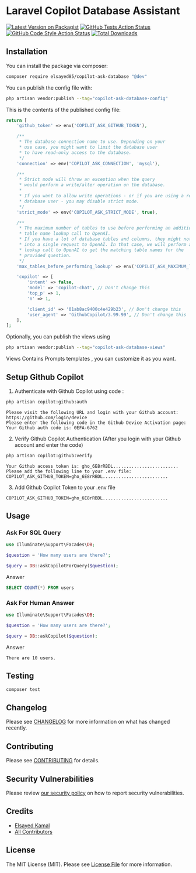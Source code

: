 # Laravel Copilot Database Assistant

[![Latest Version on Packagist](https://img.shields.io/packagist/v/elsayed85/copilot-ask-database.svg?style=flat-square)](https://packagist.org/packages/elsayed85/copilot-ask-database)
[![GitHub Tests Action Status](https://img.shields.io/github/actions/workflow/status/elsayed85/copilot-ask-database/run-tests.yml?branch=main&label=tests&style=flat-square)](https://github.com/elsayed85/copilot-ask-database/actions?query=workflow%3Arun-tests+branch%3Amain)
[![GitHub Code Style Action Status](https://img.shields.io/github/actions/workflow/status/elsayed85/copilot-ask-database/fix-php-code-style-issues.yml?branch=main&label=code%20style&style=flat-square)](https://github.com/elsayed85/copilot-ask-database/actions?query=workflow%3A"Fix+PHP+code+style+issues"+branch%3Amain)
[![Total Downloads](https://img.shields.io/packagist/dt/elsayed85/copilot-ask-database.svg?style=flat-square)](https://packagist.org/packages/elsayed85/copilot-ask-database)

## Installation

You can install the package via composer:

```bash
composer require elsayed85/copilot-ask-database "@dev"
```

You can publish the config file with:

```bash
php artisan vendor:publish --tag="copilot-ask-database-config"
```

This is the contents of the published config file:

```php
return [
    'github_token' => env('COPILOT_ASK_GITHUB_TOKEN'),

    /**
     * The database connection name to use. Depending on your
     * use case, you might want to limit the database user
     * to have read-only access to the database.
     */
    'connection' => env('COPILOT_ASK_CONNECTION', 'mysql'),

    /**
     * Strict mode will throw an exception when the query
     * would perform a write/alter operation on the database.
     *
     * If you want to allow write operations - or if you are using a read-only
     * database user - you may disable strict mode.
     */
    'strict_mode' => env('COPILOT_ASK_STRICT_MODE', true),

    /**
     * The maximum number of tables to use before performing an additional
     * table name lookup call to OpenAI.
     * If you have a lot of database tables and columns, they might not fit
     * into a single request to OpenAI. In that case, we will perform a
     * lookup call to OpenAI to get the matching table names for the
     * provided question.
     */
    'max_tables_before_performing_lookup' => env('COPILOT_ASK_MAXIMUM_TABLES', 15),

    'copilot' => [
        'intent' => false,
        'model' => 'copilot-chat', // Don't change this
        'top_p' => 1,
        'n' => 1,

        'client_id' => '01ab8ac9400c4e429b23', // Don't change this
        'user_agent' => 'GithubCopilot/3.99.99', // Don't change this
    ],
];
```

Optionally, you can publish the views using

```bash
php artisan vendor:publish --tag="copilot-ask-database-views"
```

Views Contains Prompts templates , you can customize it as you want.

## Setup Github Copilot

1. Authenticate with Github Copilot using code :
```bash
php artisan copilot:github:auth
```

```text
Please visit the following URL and login with your Github account:
https://github.com/login/device
Please enter the following code in the Github Device Activation page:
Your Github auth code is: 0EFA-6762
```

2. Verify Github Copilot Authentication (After you login with your Github account and enter the code)
```bash
php artisan copilot:github:verify
```

```text
Your Github access token is: gho_6E8rRBDL.........................
Please add the following line to your .env file:
COPILOT_ASK_GITHUB_TOKEN=gho_6E8rRBDL.........................
```

3. Add Github Copilot Token to your .env file
```dotenv
COPILOT_ASK_GITHUB_TOKEN=gho_6E8rRBDL.........................
```

## Usage

### Ask For SQL Query

```php
use Illuminate\Support\Facades\DB;

$question = 'How many users are there?';

$query = DB::askCopilotForQuery($question);

```
Answer 
```sql
SELECT COUNT(*) FROM users
```

### Ask For Human Answer

```php
use Illuminate\Support\Facades\DB;

$question = 'How many users are there?';

$query = DB::askCopilot($question);

```
Answer
```text
There are 10 users.
```



## Testing

```bash
composer test
```

## Changelog

Please see [CHANGELOG](CHANGELOG.md) for more information on what has changed recently.

## Contributing

Please see [CONTRIBUTING](CONTRIBUTING.md) for details.

## Security Vulnerabilities

Please review [our security policy](../../security/policy) on how to report security vulnerabilities.

## Credits

- [Elsayed Kamal](https://github.com/elsayed85)
- [All Contributors](../../contributors)

## License

The MIT License (MIT). Please see [License File](LICENSE.md) for more information.
